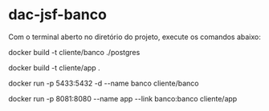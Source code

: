 # dac-jsf-banco

Com o terminal aberto no diretório do projeto, execute os comandos abaixo:

docker build -t cliente/banco ./postgres

docker build -t cliente/app .

docker run -p 5433:5432 -d --name banco cliente/banco

docker run -p 8081:8080 --name app --link banco:banco cliente/app

